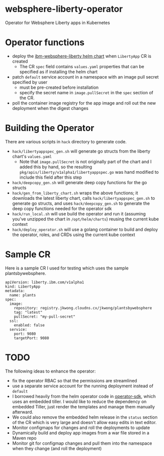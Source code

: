 # websphere-liberty-operator

Operator for Websphere Liberty apps in Kubernetes

# Operator functions

- deploy the [ibm-websphere-liberty helm chart](https://github.com/IBM/charts/tree/master/stable/ibm-websphere-liberty) when `LibertyApp` CR is created
  - The CR `spec` field contains `values.yaml` properties that can be specified as if installing the helm chart
- patch `default` service account in a namespace with an image pull secret specified by user
  - must be pre-created before installation
  - specify the secret name in `image.pullSecret` in the `spec` section of the CR.
- poll the container image registry for the app image and roll out the new deployment when the digest changes

# Building the Operator

There are various scripts in `hack` directory to generate code.

- `hack/libertyappspec_gen.sh` will generate go structs from the liberty chart's `values.yaml`
  - Note that `image.pullSecret` is not originally part of the chart and I added this by hand, so the resulting `pkg/apis/liberty/v1alpha1/libertyappspec.go` was hand modified to include this field after this step
- `hack/deepcopy_gen.sh` will generate deep copy functions for the go structs
- `hack/gen_from_liberty_chart.sh` wraps the above functions; it downloads the latest liberty chart, calls `hack/libertyappspec_gen.sh` to generate go structs, and uses `hack/deepcopy_gen.sh` to generate the deep copy functions needed for the operator sdk
- `hack/run_local.sh` will use build the operator and run it (assuming you've unzipped the chart in `/opt/helm/charts`) reusing the current kube context
- `hack/deploy_operator.sh` will use a golang container to build and deploy the operator, roles, and CRDs using the current kube context

# Sample CR

Here is a sample CR I used for testing which uses the sample plantsbywebsphere.

```
apiVersion: liberty.ibm.com/v1alpha1
kind: LibertyApp
metadata:
  name: plants
spec:
  image:
    repository: registry.jkwong.cloudns.cx/jkwong/plantsbywebsphere
    tag: "latest"
    pullSecret: "my-pull-secret"
  ssl:
    enabled: false 
  service:
    port: 9080
    targetPort: 9080
```

# TODO

The following ideas to enhance the operator:

- fix the operator RBAC so that the permissions are streamlined
- use a separate service account for the running deployment instead of `default`
- I borrowed heavily from the helm operator code in [operator-sdk](https://github.com/operator-framework/operator-sdk/tree/master/pkg/helm), which uses an embedded tiller.  I would like to reduce the dependency on embedded Tiller, just render the templates and manage them manually afterward.
- We could also remove the embedded helm release in the `status` section of the CR which is very large and doesn't allow easy edits in text editor.
- Monitor configmaps for changes and roll the deployments to update
- Dynamically build and deploy app images from a war file stored in a Maven repo
- Monitor git for configmap changes and pull them into the namespace when they change (and roll the deployment)
